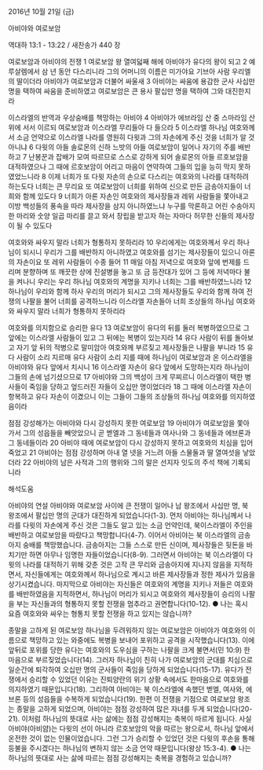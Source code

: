 2016년 10월 21일 (금)

아비야와 여로보암



역대하 13:1 - 13:22 / 새찬송가 440 장


여로보암과 아비야의 전쟁
1 여로보암 왕 열여덟째 해에 아비야가 유다의 왕이 되고 2 예루살렘에서 삼 년 동안 다스리니라 그의 어머니의 이름은 미가야요 기브아 사람 우리엘의 딸이더라 아비야가 여로보암과 더불어 싸울새 3 아비야는 싸움에 용감한 군사 사십만 명을 택하여 싸움을 준비하였고 여로보암은 큰 용사 팔십만 명을 택하여 그와 대진한지라

이스라엘의 반역과 우상숭배를 책망하는 아비야
4 아비야가 에브라임 산 중 스마라임 산 위에 서서 이르되 여로보암과 이스라엘 무리들아 다 들으라 5 이스라엘 하나님 여호와께서 소금 언약으로 이스라엘 나라를 영원히 다윗과 그의 자손에게 주신 것을 너희가 알 것 아니냐 6 다윗의 아들 솔로몬의 신하 느밧의 아들 여로보암이 일어나 자기의 주를 배반하고 7 난봉꾼과 잡배가 모여 따르므로 스스로 강하게 되어 솔로몬의 아들 르호보암을 대적하였으나 그 때에 르호보암이 어리고 마음이 연약하여 그들의 입을 능히 막지 못하였었느니라 8 이제 너희가 또 다윗 자손의 손으로 다스리는 여호와의 나라를 대적하려 하는도다 너희는 큰 무리요 또 여로보암이 너희를 위하여 신으로 만든 금송아지들이 너희와 함께 있도다 9 너희가 아론 자손인 여호와의 제사장들과 레위 사람들을 쫓아내고 이방 백성들의 풍속을 따라 제사장을 삼지 아니하였느냐 누구를 막론하고 어린 수송아지 한 마리와 숫양 일곱 마리를 끌고 와서 장립을 받고자 하는 자마다 허무한 신들의 제사장이 될 수 있도다

여호와와 싸우지 말라 너희가 형통하지 못하리라
10 우리에게는 여호와께서 우리 하나님이 되시니 우리가 그를 배반하지 아니하였고 여호와를 섬기는 제사장들이 있으니 아론의 자손이요 또 레위 사람들이 수종 들어 11 매일 아침 저녁으로 여호와 앞에 번제를 드리며 분향하며 또 깨끗한 상에 진설병을 놓고 또 금 등잔대가 있어 그 등에 저녁마다 불을 켜나니 우리는 우리 하나님 여호와의 계명을 지키나 너희는 그를 배반하였느니라 12 하나님이 우리와 함께 하사 우리의 머리가 되시고 그의 제사장들도 우리와 함께 하여 전쟁의 나팔을 불어 너희를 공격하느니라 이스라엘 자손들아 너희 조상들의 하나님 여호와와 싸우지 말라 너희가 형통하지 못하리라

여호와를 의지함으로 승리한 유다
13 여로보암이 유다의 뒤를 둘러 복병하였으므로 그 앞에는 이스라엘 사람들이 있고 그 뒤에는 복병이 있는지라 14 유다 사람이 뒤를 돌아보고 자기 앞 뒤의 적병으로 말미암아 여호와께 부르짖고 제사장들은 나팔을 부니라 15 유다 사람이 소리 지르매 유다 사람이 소리 지를 때에 하나님이 여로보암과 온 이스라엘을 아비야와 유다 앞에서 치시니 16 이스라엘 자손이 유다 앞에서 도망하는지라 하나님이 그들의 손에 넘기셨으므로 17 아비야와 그의 백성이 크게 무찌르니 이스라엘이 택한 병사들이 죽임을 당하고 엎드러진 자들이 오십만 명이었더라 18 그 때에 이스라엘 자손이 항복하고 유다 자손이 이겼으니 이는 그들이 그들의 조상들의 하나님 여호와를 의지하였음이라

점점 강성해가는 아비야와 다시 강성하지 못한 여로보암
19 아비야가 여로보암을 쫓아가서 그의 성읍들을 빼앗았으니 곧 벧엘과 그 동네들과 여사나와 그 동네들과 에브론과 그 동네들이라 20 아비야 때에 여로보암이 다시 강성하지 못하고 여호와의 치심을 입어 죽었고 21 아비야는 점점 강성하며 아내 열 넷을 거느려 아들 스물둘과 딸 열여섯을 낳았더라 22 아비야의 남은 사적과 그의 행위와 그의 말은 선지자 잇도의 주석 책에 기록되니라

해석도움





아비야의 연설
아비야와 여로보암 사이에 큰 전쟁이 일어나 남 왕조에서 사십만 명, 북 왕조에서 팔십만 명의 군대가 대진하게 되었습니다(1-3). 먼저 아비야는 하나님께서 나라를 다윗의 자손에게 주신 것은 그들도 알고 있는 소금 언약인데, 북이스라엘이 주인을 배반하고 여로보암을 따랐다고 책망합니다(4-7). 이어서 아비야는 북 이스라엘의 금송아지 숭배를 책망했습니다. 금송아지는 그들 스스로 만든 신이며, 제사장들은 뒷돈을 바치기만 하면 아무나 임명한 자들이었습니다(8-9). 그러면서 아비야는 북 이스라엘이 다윗의 나라를 대적하기 위해 갖춘 것은 고작 큰 무리와 금송아지에 지나지 않음을 지적하면서, 자신들에게는 여호와께서 하나님으로 계시고 바른 제사장들과 정한 제사가 있음을 상기시켰습니다. 마지막으로 아비야는 자신들은 여호와의 계명을 지키나 저들은 여호와를 배반하였음을 지적하면서, 하나님이 머리가 되시고 여호와의 제사장들이 승리의 나팔을 부는 자신들과의 형통하지 못할 전쟁을 멈추라고 권면합니다(10-12).
● 나는 혹시 요즘 여호와와 싸우는 형통치 못할 전쟁을 하고 있지는 않습니까?

종말을 고하게 된 여로보암
하나님을 두려워하지 않는 여로보암은 아비야가 여호와의 이름으로 책망하고 있는 와중에도 복병을 보내어 포위하고 공격을 시작했습니다(13). 이에 앞뒤로 포위를 당한 유다는 여호와의 도우심을 구하는 나팔을 크게 불면서(민 10:9) 한마음으로 부르짖었습니다(14). 그러자 하나님이 친히 나가 여로보암의 군대를 치심으로 일순간에 퇴각하여 오십만 명의 군사들이 죽임을 당하게 되었습니다(15-17). 유다가 전쟁에서 승리할 수 있었던 이유는 진퇴양란의 위기 상황 속에서도 한마음으로 여호와를 의지하였기 때문입니다(18). 그리하여 아비야는 북 이스라엘에 속했던 벧엘, 여사와, 에브론 등의 성읍들을 수복하게 되었습니다(19). 한편 이 전쟁을 기점으로 여로보암 왕조는 종말을 고하게 되었으며, 아비야는 점점 강성하여 많은 자녀를 두게 되었습니다(20-21). 이처럼 하나님의 뜻대로 사는 삶에는 점점 강성해지는 축복이 따르게 됩니다. 사실 아비야(아비얌)는 다윗의 선이 아니라 르호보암의 악을 따르는 왕으로서, 하나님 앞에서 온전한 것이 없는 인물이었습니다. 그런 그가 승리할 수 있었던 것은 다윗의 후손을 통해 등불을 주시겠다는 하나님의 변하지 않는 소금 언약 때문입니다(왕상 15:3-4).
● 나는 하나님의 뜻대로 사는 삶에 따르는 점점 강성해지는 축복을 경험하고 있습니까?